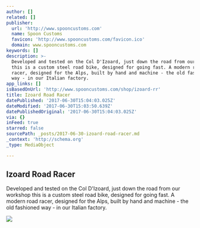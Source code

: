 ```yaml
---
author: []
related: []
publisher:
  url: 'http://www.spooncustoms.com'
  name: Spoon Customs
  favicon: 'http://www.spooncustoms.com/favicon.ico'
  domain: www.spooncustoms.com
keywords: []
description: >-
  Developed and tested on the Col D'Izoard, just down the road from our workshop
  this is a custom steel road bike, designed for going fast. A modern road
  racer, designed for the Alps, built by hand and machine - the old fashioned
  way - in our Italian factory.
app_links: []
isBasedOnUrl: 'http://www.spooncustoms.com/shop/izoard-rr'
title: Izoard Road Racer
datePublished: '2017-06-30T15:04:03.025Z'
dateModified: '2017-06-30T15:03:50.639Z'
datePublishedOriginal: '2017-06-30T15:04:03.025Z'
via: {}
inFeed: true
starred: false
sourcePath: _posts/2017-06-30-izoard-road-racer.md
_context: 'http://schema.org'
_type: MediaObject

---
```

<article style=""><h1>Izoard Road Racer</h1><p>Developed and tested on the Col D'Izoard, just down the road from our workshop this is a custom steel road bike, designed for going fast. A modern road racer, designed for the Alps, built by hand and machine - the old fashioned way - in our Italian factory.</p><img src="http://static1.squarespace.com/static/57d18a6cb8a79bfa4e31f7fb/58d4fff56a49630cabd046ee/58f9b32703596e8547d49372/1497605207597/Spoon_cust4837.jpg?format=1000w" /></article>